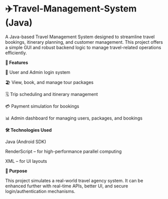 # ✈️Travel-Management-System (Java)

A Java-based Travel Management System designed to streamline travel bookings, itinerary planning, and customer management. This project offers a simple GUI and robust backend logic to manage travel-related operations efficiently.

**💼 Features**

🧍 User and Admin login system

🏖️ View, book, and manage tour packages

🗓️ Trip scheduling and itinerary management

💳 Payment simulation for bookings

📊 Admin dashboard for managing users, packages, and bookings

**🛠️ Technologies Used**

Java (Android SDK)

RenderScript – for high-performance parallel computing

XML – for UI layouts

**📌 Purpose**

This project simulates a real-world travel agency system. It can be enhanced further with real-time APIs, better UI, and secure login/authentication mechanisms.

